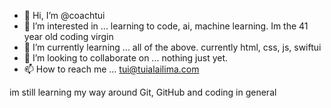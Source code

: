 - 👋 Hi, I’m @coachtui
- 👀 I’m interested in ... learning to code, ai, machine learning. Im the 41 year old coding virgin
- 🌱 I’m currently learning ... all of the above. currently html, css, js, swiftui
- 💞️ I’m looking to collaborate on ... nothing just yet. 
- 📫 How to reach me ... tui@tuialailima.com

im still learning my way around Git, GitHub and coding in general
<!---
coachtui/coachtui is a ✨ special ✨ repository because its `README.md` (this file) appears on your GitHub profile.
You can click the Preview link to take a look at your changes.
--->
